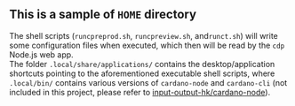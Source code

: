 ## This is a sample of `HOME` directory
The shell scripts (`runcpreprod.sh`, `runcpreview.sh`, and`runct.sh`) will write some configuration files when executed, which then will be read by the `cdp` Node.js web app.<br/>
The folder `.local/share/applications/` contains the desktop/application shortcuts pointing to the aforementioned executable shell scripts, where `.local/bin/` contains various versions of `cardano-node` and `cardano-cli` (not included in this project, please refer to [input-output-hk/cardano-node](https://github.com/input-output-hk/cardano-node)).

